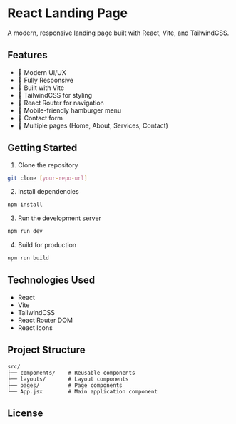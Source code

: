 # React Landing Page

A modern, responsive landing page built with React, Vite, and TailwindCSS.

## Features

- 🎨 Modern UI/UX
- 📱 Fully Responsive
- 🚀 Built with Vite
- 💨 TailwindCSS for styling
- 🧭 React Router for navigation
- 🍔 Mobile-friendly hamburger menu
- 📝 Contact form
- 📄 Multiple pages (Home, About, Services, Contact)

## Getting Started

1. Clone the repository
```bash
git clone [your-repo-url]
```

2. Install dependencies
```bash
npm install
```

3. Run the development server
```bash
npm run dev
```

4. Build for production
```bash
npm run build
```

## Technologies Used

- React
- Vite
- TailwindCSS
- React Router DOM
- React Icons

## Project Structure

```
src/
├── components/    # Reusable components
├── layouts/       # Layout components
├── pages/         # Page components
└── App.jsx        # Main application component
```

## License

